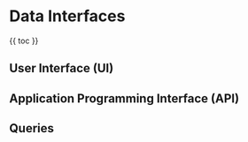 # Data Interfaces

{{ toc }}

## User Interface (UI)

## Application Programming Interface (API)

## Queries
